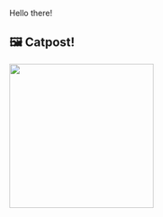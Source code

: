 Hello there!



## 🖼️ Catpost!

<sub>
    <img src="https://cdn2.thecatapi.com/images/e6n.jpg" height="256">
</sub>

